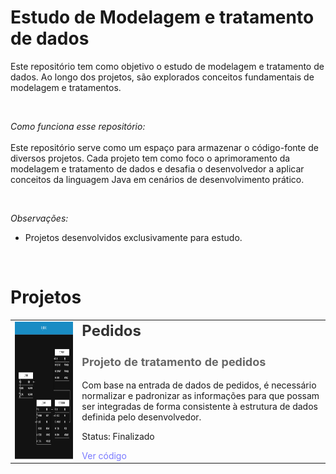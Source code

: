 # Estudo de Modelagem e tratamento de dados
Este repositório tem como objetivo o estudo de modelagem e tratamento de dados. Ao longo dos projetos, são explorados conceitos fundamentais de modelagem e tratamentos.

<br>

*Como funciona esse repositório:*
<br>
<br>
Este repositório serve como um espaço para armazenar o código-fonte de diversos projetos. Cada projeto tem como foco o aprimoramento da modelagem e tratamento de dados e desafia o desenvolvedor a aplicar conceitos da linguagem Java em cenários de desenvolvimento prático.

<br>

*Observações:*

- Projetos desenvolvidos exclusivamente para estudo.

<br>

# Projetos

<table>
  <tr>
    <td><img src="OrdersInCSV/diagrama/image/Modelo.png" alt="Imagem" style="height: 220px;"></td>
    <td>
      <h2 style="margin-top: 0; font-size: 24px; color: #333;">Pedidos</h2>
      <h3 style="font-size: 18px; color: #666;">Projeto de tratamento de pedidos</h3>
      <p style="margin-top: 0;">Com base na entrada de dados de pedidos, é necessário normalizar e padronizar as informações para que possam ser integradas de forma consistente à estrutura de dados definida pelo desenvolvedor.</p>
      <p style="margin-top: 0;">Status: Finalizado</p>
      <a href="OrdersInCSV" style="color: rgb(120, 120, 255); text-decoration: none;">Ver código</a>
    </td>
  </tr>

</table>